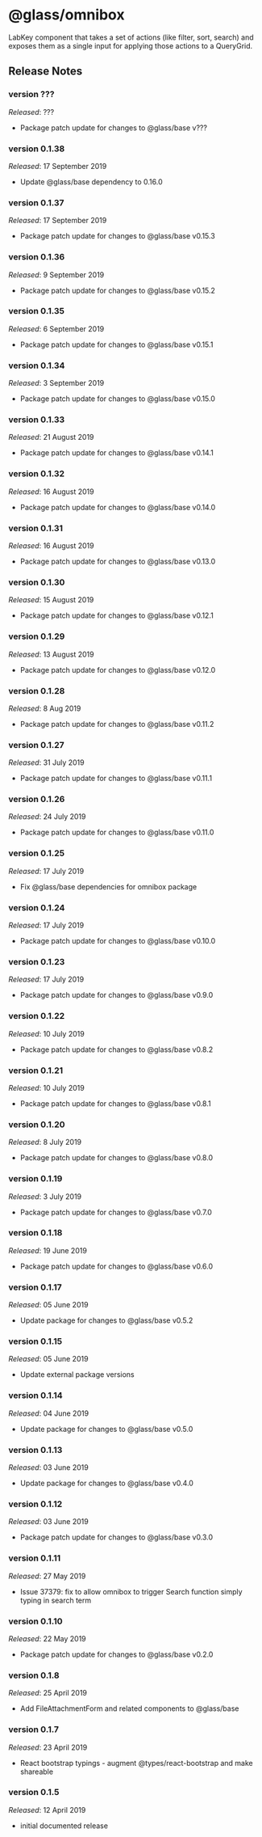 # @glass/omnibox

LabKey component that takes a set of actions (like filter, sort, search) and exposes them as a single input for applying those actions to a QueryGrid.

## Release Notes ##
### version ???
*Released*: ???
* Package patch update for changes to @glass/base v???

### version 0.1.38
*Released*: 17 September 2019
* Update @glass/base dependency to 0.16.0

### version 0.1.37
*Released*: 17 September 2019
* Package patch update for changes to @glass/base v0.15.3

### version 0.1.36
*Released*: 9 September 2019
* Package patch update for changes to @glass/base v0.15.2

### version 0.1.35
*Released*: 6 September 2019
* Package patch update for changes to @glass/base v0.15.1

### version 0.1.34
*Released*: 3 September 2019
* Package patch update for changes to @glass/base v0.15.0

### version 0.1.33
*Released*: 21 August 2019
* Package patch update for changes to @glass/base v0.14.1

### version 0.1.32
*Released*: 16 August 2019
* Package patch update for changes to @glass/base v0.14.0

### version 0.1.31
*Released*: 16 August 2019
* Package patch update for changes to @glass/base v0.13.0

### version 0.1.30
*Released*: 15 August 2019
* Package patch update for changes to @glass/base v0.12.1

### version 0.1.29
*Released*: 13 August 2019
* Package patch update for changes to @glass/base v0.12.0

### version 0.1.28
*Released*: 8 Aug 2019
* Package patch update for changes to @glass/base v0.11.2

### version 0.1.27
*Released*: 31 July 2019
* Package patch update for changes to @glass/base v0.11.1

### version 0.1.26
*Released*: 24 July 2019
* Package patch update for changes to @glass/base v0.11.0

### version 0.1.25
*Released*: 17 July 2019
* Fix @glass/base dependencies for omnibox package

### version 0.1.24
*Released*: 17 July 2019
* Package patch update for changes to @glass/base v0.10.0

### version 0.1.23
*Released*: 17 July 2019
* Package patch update for changes to @glass/base v0.9.0

### version 0.1.22
*Released*: 10 July 2019
* Package patch update for changes to @glass/base v0.8.2

### version 0.1.21
*Released*: 10 July 2019
* Package patch update for changes to @glass/base v0.8.1

### version 0.1.20
*Released*: 8 July 2019
* Package patch update for changes to @glass/base v0.8.0

### version 0.1.19
*Released*: 3 July 2019
* Package patch update for changes to @glass/base v0.7.0

### version 0.1.18
*Released*: 19 June 2019
* Package patch update for changes to @glass/base v0.6.0

### version 0.1.17
*Released*: 05 June 2019
*  Update package for changes to @glass/base v0.5.2

### version 0.1.15
*Released*: 05 June 2019
* Update external package versions

### version 0.1.14
*Released*: 04 June 2019
* Update package for changes to @glass/base v0.5.0

### version 0.1.13
*Released*: 03 June 2019
* Update package for changes to @glass/base v0.4.0

### version 0.1.12
*Released*: 03 June 2019
* Package patch update for changes to @glass/base v0.3.0

### version 0.1.11
*Released*: 27 May 2019
* Issue 37379: fix to allow omnibox to trigger Search function simply typing in search term

### version 0.1.10
*Released*: 22 May 2019
* Package patch update for changes to @glass/base v0.2.0

### version 0.1.8
*Released*: 25 April 2019
* Add FileAttachmentForm and related components to @glass/base

### version 0.1.7
*Released*: 23 April 2019
* React bootstrap typings - augment @types/react-bootstrap and make shareable

### version 0.1.5
*Released*: 12 April 2019

* initial documented release
